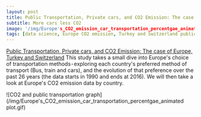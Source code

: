 ```yaml
---
layout: post
title: Public Transportation, Private cars, and CO2 Emission: The case of Europe, Turkey and Switzerland
subtitle: More cars less CO2
image: '/img/Europe's_CO2_emission_car_transportation_percentgae_animated plot.gif'
tags: [data science, Europe CO2 emission, Turkey and Switzerland public transportation, animated europe graph]
---
```


[Public Transportation, Private cars, and CO2 Emission: The case of Europe, Turkey and Switzerland](https://medium.com/@mhd.ali.nasser/public-transportation-private-cars-and-co2-emission-the-case-of-europe-turkey-and-switzerland-d5d6aa6988f1)
This study takes a small dive into Europe's choice of transportation methods - exploring each country's preferred method of transport (Bus, train and cars), and the evolution of that preference over the past 26 years (the data starts in 1990 and ends at 2016). We will then take a look at Europe's CO2 emission data by country.

![CO2 and public transportation graph](/img/Europe's_CO2_emission_car_transportation_percentgae_animated plot.gif)
